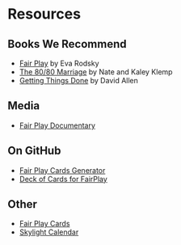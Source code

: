 # Resources

## Books We Recommend

* [Fair Play](https://www.fairplaylife.com/the-book) by Eva Rodsky
* [The 80/80 Marriage](https://www.8080marriage.com/) by Nate and Kaley Klemp
* [Getting Things Done](https://www.amazon.com/Getting-Things-Done-Stress-Free-Productivity/dp/0143126563) by David Allen

## Media

* [Fair Play Documentary](https://www.fairplaylife.com/documentary)

## On GitHub

* [Fair Play Cards Generator](https://github.com/DSchau/fair-play)
* [Deck of Cards for FairPlay](https://github.com/FakuOrtiz/Deck-of-Cards-for-FairPlay)

## Other

* [Fair Play Cards](https://www.fairplaylife.com/the-cards)
* [Skylight Calendar](https://www.skylightframe.com/calendar/)
